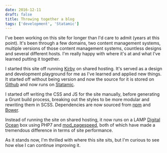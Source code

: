 ```yaml
---
date: 2016-12-11
draft: false
title: Throwing together a blog
tags: ['development', 'Statamic']
---
```


I've been working on this site for longer than I'd care to admit (years at this point). It's been through a few domains, two content management systems, multiple versions of those content management systems, countless designs and several different hosts. I'm really happy with where it's at and what I've learned putting it together.<!-- excerpt -->

I started this site off running [Kirby](https://getkirby.com) on shared hosting. It's served as a design and development playground for me as I've learned and applied new things. It started off without being version and now the source for it is stored on [Github](https://github.com) and now runs on [Statamic](https://statamic.com).

I started off writing the CSS and JS for the site
manually, before generating a Grunt build process, breaking out the styles to be more modular and rewriting them in SCSS. Dependencies are now sourced from [npm](http://npmjs.com) and [Bower](https://bower.io).

Instead of running the site on shared hosting, it now runs on a LAMP [Digital Ocean](https://m.do.co/c/3635bf99aee2) box using PHP7 and [mod_pagespeed](https://github.com/pagespeed/mod_pagespeed), both of which have made a tremendous difference in terms of site performance.

As it stands now, I'm thrilled with where this site sits, but I'm curious to see how else I can continue improving it.
